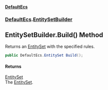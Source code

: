 #### [DefaultEcs](./index.md 'index')
### [DefaultEcs](./DefaultEcs.md 'DefaultEcs').[EntitySetBuilder](./DefaultEcs-EntitySetBuilder.md 'DefaultEcs.EntitySetBuilder')
## EntitySetBuilder.Build() Method
Returns an [EntitySet](./DefaultEcs-EntitySet.md 'DefaultEcs.EntitySet') with the specified rules.  
```C#
public DefaultEcs.EntitySet Build();
```
#### Returns
[EntitySet](./DefaultEcs-EntitySet.md 'DefaultEcs.EntitySet')  
The [EntitySet](./DefaultEcs-EntitySet.md 'DefaultEcs.EntitySet').  
